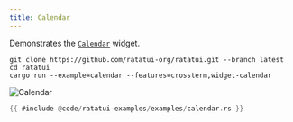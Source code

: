```yaml
---
title: Calendar
---
```


Demonstrates the [`Calendar`](https://docs.rs/ratatui/latest/ratatui/widgets/calendar/) widget.

```shell title=run example
git clone https://github.com/ratatui-org/ratatui.git --branch latest
cd ratatui
cargo run --example=calendar --features=crossterm,widget-calendar
```

![Calendar](calendar.gif)

```rust title=calendar.rs
{{ #include @code/ratatui-examples/examples/calendar.rs }}
```
